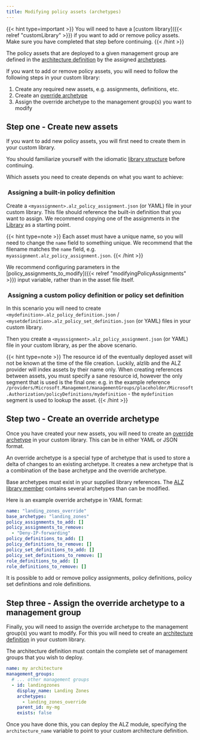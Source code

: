 ```yaml
---
title: Modifying policy assets (archetypes)
---
```


{{< hint type=important >}}
You will need to have a [custom library]({{< relref "customLibrary" >}}) if you want to add or remove policy assets.
Make sure you have completed that step before continuing.
{{< /hint >}}

The policy assets that are deployed to a given management group are defined in the [architecture definition](https://azure.github.io/Azure-Landing-Zones-Library/assets/architectures/) by the assigned [archetypes](https://azure.github.io/Azure-Landing-Zones-Library/assets/archetypes/).

If you want to add or remove policy assets, you will need to follow the following steps in your custom library:

1. Create any required new assets, e.g. assignments, definitions, etc.
1. Create an [override archetype](https://azure.github.io/Azure-Landing-Zones-Library/assets/archetype-overrides/)
1. Assign the override archetype to the management group(s) you want to modify

## Step one - Create new assets

If you want to add new policy assets, you will first need to create them in your custom library.

You should familiarize yourself with the idiomatic [library structure](https://azure.github.io/Azure-Landing-Zones-Library/#library-structure) before continuing.

Which assets you need to create depends on what you want to achieve:

###  Assigning a built-in policy definition

Create a `<myassignment>.alz_policy_assignment.json` (or YAML) file in your custom library.
This file should reference the built-in definition that you want to assign.
We recommend copying one of the assignments in the [Library](https://github.com/Azure/Azure-Landing-Zones-Library/tree/main/platform/alz/policy_assignments) as a starting point.

{{< hint type=note >}}
Each asset must have a unique name, so you will need to change the `name` field to something unique.
We recommend that the filename matches the `name` field, e.g. `myassignment.alz_policy_assignment.json`.
{{< /hint >}}

We recommend configuring parameters in the [policy_assignments_to_modify]({{< relref "modifyingPolicyAssignments" >}}) input variable, rather than in the asset file itself.

###  Assigning a custom policy definition or policy set definition

In this scenario you will need to create `<mydefinition>.alz_policy_definition.json` / `<mysetdefinition>.alz_policy_set_definition.json` (or YAML) files in your custom library.

Then you create a `<myassignment>.alz_policy_assignment.json` (or YAML) file in your custom library, as per the above scenario.

{{< hint type=note >}}
The resource id of the eventually deployed asset will not be known at the time of the file creation.
Luckily, alzlib and the ALZ provider will index assets by their name only.
When creating references between assets, you must specify a sane resource id, however the only segment that is used is the final one: e.g. in the example reference `/providers/Microsoft.Management/managementGroups/placeholder/Microsoft.Authorization/policyDefinitions/mydefinition` - the `mydefinition` segment is used to lookup the asset.
{{< /hint >}}

## Step two - Create an override archetype

Once you have created your new assets, you will need to create an [override archetype](https://azure.github.io/Azure-Landing-Zones-Library/assets/archetype-overrides/) in your custom library.
This can be in either YAML or JSON format.

An override archetype is a special type of archetype that is used to store a delta of changes to an existing archetype.
It creates a new archetype that is a combination of the base archetype and the override archetype.

Base archetypes must exist in your supplied library references.
The [ALZ library member](https://github.com/Azure/Azure-Landing-Zones-Library/tree/main/platform/alz/archetype_definitions) contains several archetypes than can be modified.

Here is an example override archetype in YAML format:

```yaml
name: "landing_zones_override"
base_archetype: "landing_zones"
policy_assignments_to_add: []
policy_assignments_to_remove:
  - "Deny-IP-forwarding"
policy_definitions_to_add: []
policy_definitions_to_remove: []
policy_set_definitions_to_add: []
policy_set_definitions_to_remove: []
role_definitions_to_add: []
role_definitions_to_remove: []
```

It is possible to add or remove policy assignments, policy definitions, policy set definitions and role definitions.

## Step three - Assign the override archetype to a management group

Finally, you will need to assign the override archetype to the management group(s) you want to modify.
For this you will need to create an [architecture definition](https://azure.github.io/Azure-Landing-Zones-Library/assets/architectures/) in your custom library.

The architecture definition must contain the complete set of management groups that you wish to deploy.

```yaml
name: my architecture
management_groups:
  # ... other management groups
  - id: landingzones
    display_name: Landing Zones
    archetypes:
      - landing_zones_override
    parent_id: my-mg
    exists: false
```

Once you have done this, you can deploy the ALZ module, specifying the `architecture_name` variable to point to your custom architecture definition.
